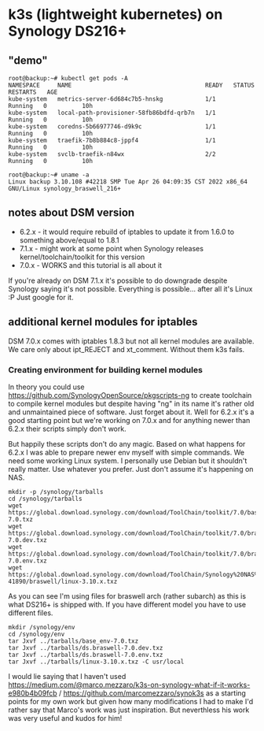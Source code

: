 # k3s (lightweight kubernetes) on Synology DS216+

## "demo"

```
root@backup:~# kubectl get pods -A
NAMESPACE     NAME                                      READY   STATUS    RESTARTS   AGE
kube-system   metrics-server-6d684c7b5-hnskg            1/1     Running   0          10h
kube-system   local-path-provisioner-58fb86bdfd-qrb7n   1/1     Running   0          10h
kube-system   coredns-5b66977746-d9k9c                  1/1     Running   0          10h
kube-system   traefik-7b8b884c8-jppf4                   1/1     Running   0          10h
kube-system   svclb-traefik-n84wx                       2/2     Running   0          10h

root@backup:~# uname -a
Linux backup 3.10.108 #42218 SMP Tue Apr 26 04:09:35 CST 2022 x86_64 GNU/Linux synology_braswell_216+
```

## notes about DSM version

* 6.2.x - it would require rebuild of iptables to update it from 1.6.0 to something above/equal to 1.8.1
* 7.1.x - might work at some point when Synology releases kernel/toolchain/toolkit for this version
* 7.0.x - WORKS and this tutorial is all about it

If you're already on DSM 7.1.x it's possible to do downgrade despite Synology saying it's not possible.
Everything is possible... after all it's Linux :P
Just google for it.

## additional kernel modules for iptables

DSM 7.0.x comes with iptables 1.8.3 but not all kernel modules are available.
We care only about ipt_REJECT and xt_comment. Without them k3s fails.

### Creating environment for building kernel modules

In theory you could use https://github.com/SynologyOpenSource/pkgscripts-ng to create toolchain to compile kernel modules but despite having "ng" in its name it's rather old and unmaintained piece of software. Just forget about it. Well for 6.2.x it's a good starting point but we're working on 7.0.x and for anything newer than 6.2.x their scripts simply don't work.

But happily these scripts don't do any magic. Based on what happens for 6.2.x I was able to prepare newer env myself with simple commands.
We need some working Linux system. I personally use Debian but it shouldn't really matter. Use whatever you prefer. Just don't assume it's happening on NAS.


```
mkdir -p /synology/tarballs
cd /synology/tarballs
wget https://global.download.synology.com/download/ToolChain/toolkit/7.0/base/base_env-7.0.txz
wget https://global.download.synology.com/download/ToolChain/toolkit/7.0/braswell/ds.braswell-7.0.dev.txz
wget https://global.download.synology.com/download/ToolChain/toolkit/7.0/braswell/ds.braswell-7.0.env.txz
wget https://global.download.synology.com/download/ToolChain/Synology%20NAS%20GPL%20Source/7.0-41890/braswell/linux-3.10.x.txz
```

As you can see I'm using files for braswell arch (rather subarch) as this is what DS216+ is shipped with. If you have different model you have to use different files.

```
mkdir /synology/env
cd /synology/env
tar Jxvf ../tarballs/base_env-7.0.txz 
tar Jxvf ../tarballs/ds.braswell-7.0.dev.txz
tar Jxvf ../tarballs/ds.braswell-7.0.env.txz
tar Jxvf ../tarballs/linux-3.10.x.txz -C usr/local
```


I would lie saying that I haven't used https://medium.com/@marco.mezzaro/k3s-on-synology-what-if-it-works-e980b4b09fcb / https://github.com/marcomezzaro/synok3s as a starting points for my own work but given how many modifications I had to make I'd rather say that Marco's work was just inspiration. But neverthless his work was very useful and kudos for him!
